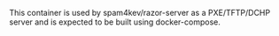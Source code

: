 This container is used by spam4kev/razor-server as a PXE/TFTP/DCHP server and is expected to be built using docker-compose.

